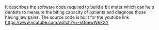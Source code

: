 It describes the software code required to build a bit meter which can help 
dentists to measure the biting capacity of patients and diagnose those having jaw pains.
The source code is built for the youtube link 
https://www.youtube.com/watch?v=-sGoewW6kXY
